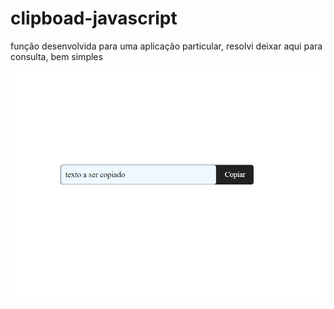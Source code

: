 # clipboad-javascript
função desenvolvida para uma aplicação particular, resolvi deixar aqui para consulta, bem simples


<img src="img/imgcopy.jpg"> 
